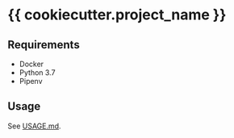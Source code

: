 # {{ cookiecutter.project_name }}


## Requirements
- Docker
- Python 3.7
- Pipenv


## Usage
See [USAGE.md](USAGE.md).
